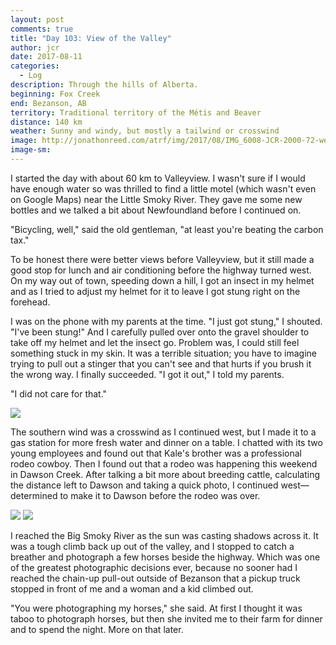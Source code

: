 ```yaml
---
layout: post
comments: true
title: "Day 103: View of the Valley"
author: jcr
date: 2017-08-11
categories:
  - Log
description: Through the hills of Alberta.
beginning: Fox Creek
end: Bezanson, AB
territory: Traditional territory of the Métis and Beaver
distance: 140 km
weather: Sunny and windy, but mostly a tailwind or crosswind
image: http://jonathonreed.com/atrf/img/2017/08/IMG_6008-JCR-2000-72-web.jpg
image-sm:
---
```


I started the day with about 60 km to Valleyview. I wasn't sure if I would have enough water so was thrilled to find a little motel (which wasn't even on Google Maps) near the Little Smoky River. They gave me some new bottles and we talked a bit about Newfoundland before I continued on. 

"Bicycling, well," said the old gentleman, "at least you're beating the carbon tax." 

To be honest there were better views before Valleyview, but it still made a good stop for lunch and air conditioning before the highway turned west. On my way out of town, speeding down a hill, I got an insect in my helmet and as I tried to adjust my helmet for it to leave I got stung right on the forehead. 

I was on the phone with my parents at the time. "I just got stung," I shouted. "I've been stung!" And I carefully pulled over onto the gravel shoulder to take off my helmet and let the insect go. Problem was, I could still feel something stuck in my skin. It was a terrible situation; you have to imagine trying to pull out a stinger that you can't see and that hurts if you brush it the wrong way. I finally succeeded. "I got it out," I told my parents.

"I did not care for that."

<img src="http://jonathonreed.com/atrf/img/2017/08/IMG_5986-JCR-2000-72-web.jpg">

The southern wind was a crosswind as I continued west, but I made it to a gas station for more fresh water and dinner on a table. I chatted with its two young employees and found out that Kale's brother was a professional rodeo cowboy. Then I found out that a rodeo was happening this weekend in Dawson Creek. After talking a bit more about breeding cattle, calculating the distance left to Dawson and taking a quick photo, I continued west—determined to make it to Dawson before the rodeo was over.

<img src="http://jonathonreed.com/atrf/img/2017/08/IMG_5990-JCR-2000-72-web.jpg">

<img src="http://jonathonreed.com/atrf/img/2017/08/IMG_5991-Pano-JCR-2000-72-web.jpg">

I reached the Big Smoky River as the sun was casting shadows across it. It was a tough climb back up out of the valley, and I stopped to catch a breather and photograph a few horses beside the highway. Which was one of the greatest photographic decisions ever, because no sooner had I reached the chain-up pull-out outside of Bezanson that a pickup truck stopped in front of me and a woman and a kid climbed out.

"You were photographing my horses," she said. At first I thought it was taboo to photograph horses, but then she invited me to their farm for dinner and to spend the night. More on that later.